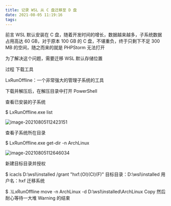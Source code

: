 ```yaml
---
title: 记录 WSL 从 C 盘迁移至 D 盘
date: 2021-08-05 11:19:16
tags:
---
```


前言
WSL 默认安装在 C 盘，随着开发时间的增长，数据越来越多，子系统数据占用高达 60 GB，对于原本 100 GB 的 C 盘，不堪重负，终于只剩下不足 300 MB 的空间，随之而来的就是 PHPStorm 无法打开

为了解决这个问题，需要迁移 WSL 默认存储位置



过程
下载工具

LxRunOffline：一个非常强大的管理子系统的工具

下载并解压后，在解压目录中打开 PowerShell

查看已安装的子系统

 $ LxRunOffline.exe list

![image-20210805112423151](https://gitee.com/hxf88/imgrepo/raw/master/img/image-20210805112423151.png)


查看子系统所在目录

 $ LxRunOffline.exe get-dir -n ArchLinux

![image-20210805112646034](https://gitee.com/hxf88/imgrepo/raw/master/img/image-20210805112646034.png)


新建目标目录并授权

 $ icacls D:\wsl\installed /grant "hxf:(OI)(CI)(F)"
目标目录：D:\wsl\installed
用户名：hxf
迁移系统

 $ .\LxRunOffline move -n ArchLinux -d D:\wsl\installed\ArchLinux
Copy
然后耐心等待一大堆 Warning 的结束
